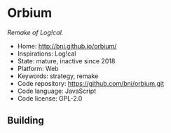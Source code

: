 # Orbium

_Remake of Log!cal._

- Home: http://bni.github.io/orbium/
- Inspirations: Log!cal
- State: mature, inactive since 2018
- Platform: Web
- Keywords: strategy, remake
- Code repository: https://github.com/bni/orbium.git
- Code language: JavaScript
- Code license: GPL-2.0

## Building
